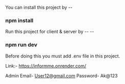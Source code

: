 You can install this project by  -- <h3>npm install</h3>

Run this project for client & server  by --           -- <h3> npm run dev </h3>   

Before doing this you must add .env file in this project. 

Link:- https://informme.onrender.com/

Admin Email- User12@gmail.com
Password- Ak@123
